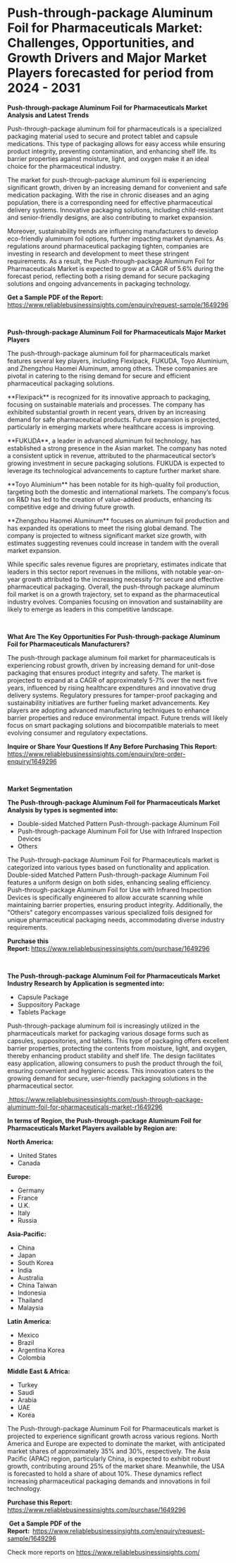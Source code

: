 <p><h1>Push-through-package Aluminum Foil for Pharmaceuticals Market: Challenges, Opportunities, and Growth Drivers and Major Market Players forecasted for period from 2024 - 2031</h1></p><p><strong>Push-through-package Aluminum Foil for Pharmaceuticals Market Analysis and Latest Trends</strong></p>
<p><p>Push-through-package aluminum foil for pharmaceuticals is a specialized packaging material used to secure and protect tablet and capsule medications. This type of packaging allows for easy access while ensuring product integrity, preventing contamination, and enhancing shelf life. Its barrier properties against moisture, light, and oxygen make it an ideal choice for the pharmaceutical industry.</p><p>The market for push-through-package aluminum foil is experiencing significant growth, driven by an increasing demand for convenient and safe medication packaging. With the rise in chronic diseases and an aging population, there is a corresponding need for effective pharmaceutical delivery systems. Innovative packaging solutions, including child-resistant and senior-friendly designs, are also contributing to market expansion.</p><p>Moreover, sustainability trends are influencing manufacturers to develop eco-friendly aluminum foil options, further impacting market dynamics. As regulations around pharmaceutical packaging tighten, companies are investing in research and development to meet these stringent requirements. As a result, the Push-through-package Aluminum Foil for Pharmaceuticals Market is expected to grow at a CAGR of 5.6% during the forecast period, reflecting both a rising demand for secure packaging solutions and ongoing advancements in packaging technology.</p></p>
<p><strong>Get a Sample PDF of the Report:&nbsp;</strong> <a href="https://www.reliablebusinessinsights.com/enquiry/request-sample/1649296?utm_campaign=1950&utm_medium=2&utm_source=Github&utm_content=ia&utm_term=29122024&utm_id=push-through-package-aluminum-foil-for-pharmaceuticals">https://www.reliablebusinessinsights.com/enquiry/request-sample/1649296</a></p>
<p>&nbsp;</p>
<p><strong>Push-through-package Aluminum Foil for Pharmaceuticals Major Market Players</strong></p>
<p><p>The push-through-package aluminum foil for pharmaceuticals market features several key players, including Flexipack, FUKUDA, Toyo Aluminium, and Zhengzhou Haomei Aluminum, among others. These companies are pivotal in catering to the rising demand for secure and efficient pharmaceutical packaging solutions.</p><p>**Flexipack** is recognized for its innovative approach to packaging, focusing on sustainable materials and processes. The company has exhibited substantial growth in recent years, driven by an increasing demand for safe pharmaceutical products. Future expansion is projected, particularly in emerging markets where healthcare access is improving.</p><p>**FUKUDA**, a leader in advanced aluminum foil technology, has established a strong presence in the Asian market. The company has noted a consistent uptick in revenue, attributed to the pharmaceutical sector’s growing investment in secure packaging solutions. FUKUDA is expected to leverage its technological advancements to capture further market share.</p><p>**Toyo Aluminium** has been notable for its high-quality foil production, targeting both the domestic and international markets. The company’s focus on R&D has led to the creation of value-added products, enhancing its competitive edge and driving future growth.</p><p>**Zhengzhou Haomei Aluminum** focuses on aluminum foil production and has expanded its operations to meet the rising global demand. The company is projected to witness significant market size growth, with estimates suggesting revenues could increase in tandem with the overall market expansion.</p><p>While specific sales revenue figures are proprietary, estimates indicate that leaders in this sector report revenues in the millions, with notable year-on-year growth attributed to the increasing necessity for secure and effective pharmaceutical packaging. Overall, the push-through package aluminum foil market is on a growth trajectory, set to expand as the pharmaceutical industry evolves. Companies focusing on innovation and sustainability are likely to emerge as leaders in this competitive landscape.</p></p>
<p>&nbsp;</p>
<p><strong>What Are The Key Opportunities For Push-through-package Aluminum Foil for Pharmaceuticals Manufacturers?</strong></p>
<p><p>The push-through package aluminum foil market for pharmaceuticals is experiencing robust growth, driven by increasing demand for unit-dose packaging that ensures product integrity and safety. The market is projected to expand at a CAGR of approximately 5-7% over the next five years, influenced by rising healthcare expenditures and innovative drug delivery systems. Regulatory pressures for tamper-proof packaging and sustainability initiatives are further fueling market advancements. Key players are adopting advanced manufacturing techniques to enhance barrier properties and reduce environmental impact. Future trends will likely focus on smart packaging solutions and biocompatible materials to meet evolving consumer and regulatory expectations.</p></p>
<p><strong>Inquire or Share Your Questions If Any Before Purchasing This Report:</strong> <a href="https://www.reliablebusinessinsights.com/enquiry/pre-order-enquiry/1649296?utm_campaign=1950&utm_medium=2&utm_source=Github&utm_content=ia&utm_term=29122024&utm_id=push-through-package-aluminum-foil-for-pharmaceuticals">https://www.reliablebusinessinsights.com/enquiry/pre-order-enquiry/1649296</a></p>
<p>&nbsp;</p>
<p><strong>Market Segmentation</strong></p>
<p><strong>The Push-through-package Aluminum Foil for Pharmaceuticals Market Analysis by types is segmented into:</strong></p>
<p><ul><li>Double-sided Matched Pattern Push-through-package Aluminum Foil</li><li>Push-through-package Aluminum Foil for Use with Infrared Inspection Devices</li><li>Others</li></ul></p>
<p><p>The Push-through-package Aluminum Foil for Pharmaceuticals market is categorized into various types based on functionality and application. Double-sided Matched Pattern Push-through-package Aluminum Foil features a uniform design on both sides, enhancing sealing efficiency. Push-through-package Aluminum Foil for Use with Infrared Inspection Devices is specifically engineered to allow accurate scanning while maintaining barrier properties, ensuring product integrity. Additionally, the "Others" category encompasses various specialized foils designed for unique pharmaceutical packaging needs, accommodating diverse industry requirements.</p></p>
<p><strong>Purchase this Report:&nbsp;</strong><a href="https://www.reliablebusinessinsights.com/purchase/1649296?utm_campaign=1950&utm_medium=2&utm_source=Github&utm_content=ia&utm_term=29122024&utm_id=push-through-package-aluminum-foil-for-pharmaceuticals">https://www.reliablebusinessinsights.com/purchase/1649296</a></p>
<p>&nbsp;</p>
<p><strong>The Push-through-package Aluminum Foil for Pharmaceuticals Market Industry Research by Application is segmented into:</strong></p>
<p><ul><li>Capsule Package</li><li>Suppository Package</li><li>Tablets Package</li></ul></p>
<p><p>Push-through-package aluminum foil is increasingly utilized in the pharmaceuticals market for packaging various dosage forms such as capsules, suppositories, and tablets. This type of packaging offers excellent barrier properties, protecting the contents from moisture, light, and oxygen, thereby enhancing product stability and shelf life. The design facilitates easy application, allowing consumers to push the product through the foil, ensuring convenient and hygienic access. This innovation caters to the growing demand for secure, user-friendly packaging solutions in the pharmaceutical sector.</p></p>
<p><a href="https://www.reliablebusinessinsights.com/push-through-package-aluminum-foil-for-pharmaceuticals-market-r1649296?utm_campaign=1950&utm_medium=2&utm_source=Github&utm_content=ia&utm_term=29122024&utm_id=push-through-package-aluminum-foil-for-pharmaceuticals">&nbsp;https://www.reliablebusinessinsights.com/push-through-package-aluminum-foil-for-pharmaceuticals-market-r1649296</a></p>
<p><strong>In terms of Region, the Push-through-package Aluminum Foil for Pharmaceuticals Market Players available by Region are:</strong></p>
<p>
    <p> <strong> North America: </strong>
        <ul>
            <li>United States</li>
            <li>Canada</li>
        </ul>
        </p> 
    <p> <strong> Europe: </strong>
        <ul>
            <li>Germany</li>
            <li>France</li>
            <li>U.K.</li>
            <li>Italy</li>
            <li>Russia</li>
        </ul>
        </p> 
    <p> <strong> Asia-Pacific: </strong>
        <ul>
            <li>China</li>
            <li>Japan</li>
            <li>South Korea</li>
            <li>India</li>
            <li>Australia</li>
            <li>China Taiwan</li>
            <li>Indonesia</li>
            <li>Thailand</li>
            <li>Malaysia</li>
        </ul>
        </p> 
    <p> <strong> Latin America: </strong>
        <ul>
            <li>Mexico</li>
            <li>Brazil</li>
            <li>Argentina Korea</li>
            <li>Colombia</li>
        </ul>
        </p> 
    <p> <strong> Middle East & Africa: </strong>
        <ul>
            <li>Turkey</li>
            <li>Saudi</li>
            <li>Arabia</li>
            <li>UAE</li>
            <li>Korea</li>
        </ul>
    </p>
    </p>
<p><p>The Push-through-package Aluminum Foil for Pharmaceuticals market is projected to experience significant growth across various regions. North America and Europe are expected to dominate the market, with anticipated market shares of approximately 35% and 30%, respectively. The Asia Pacific (APAC) region, particularly China, is expected to exhibit robust growth, contributing around 25% of the market share. Meanwhile, the USA is forecasted to hold a share of about 10%. These dynamics reflect increasing pharmaceutical packaging demands and innovations in foil technology.</p></p>
<p><strong>Purchase this Report: </strong><a href="https://www.reliablebusinessinsights.com/purchase/1649296?utm_campaign=1950&utm_medium=2&utm_source=Github&utm_content=ia&utm_term=29122024&utm_id=push-through-package-aluminum-foil-for-pharmaceuticals">https://www.reliablebusinessinsights.com/purchase/1649296</a></p>
<p>&nbsp;<strong>Get a Sample PDF of the Report:&nbsp;&nbsp;</strong><a href="https://www.reliablebusinessinsights.com/enquiry/request-sample/1649296?utm_campaign=1950&utm_medium=2&utm_source=Github&utm_content=ia&utm_term=29122024&utm_id=push-through-package-aluminum-foil-for-pharmaceuticals">https://www.reliablebusinessinsights.com/enquiry/request-sample/1649296</a></p>
<p><strong></strong></p>
<p>Check more reports on <a href="https://www.reliablebusinessinsights.com/?utm_campaign=1950&utm_medium=2&utm_source=Github&utm_content=ia&utm_term=29122024&utm_id=push-through-package-aluminum-foil-for-pharmaceuticals">https://www.reliablebusinessinsights.com/</a></p>